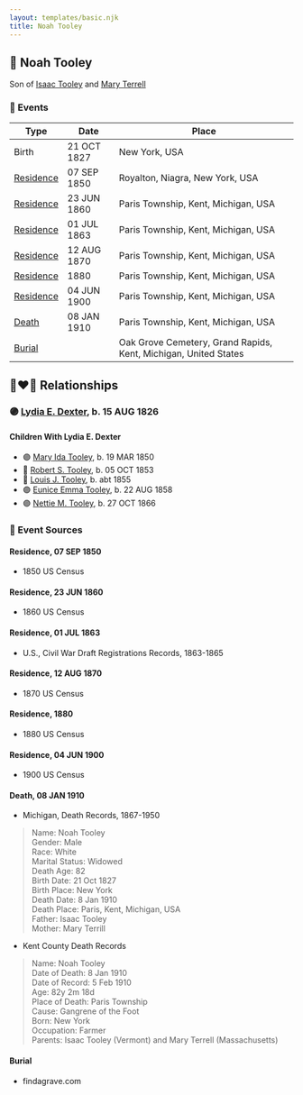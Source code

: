 ```yaml
---
layout: templates/basic.njk
title: Noah Tooley
---
```

## 🔵 Noah Tooley

Son of [Isaac Tooley](/people/6/65071054) and [Mary Terrell](/people/3/36199064)

### 📆 Events

Type | Date | Place
------ | ------ | ------
Birth | 21 OCT 1827 | New York, USA
[Residence](#event-60fddc63-f587-41a1-913a-f3ef3d4b0af6) | 07 SEP 1850 | Royalton, Niagra, New York, USA
[Residence](#event-02b67c64-0aa3-4edc-9c4e-1bc755065084) | 23 JUN 1860 | Paris Township, Kent, Michigan, USA
[Residence](#event-d295f2cf-e727-4712-a9b8-6f70cf559594) | 01 JUL 1863 | Paris Township, Kent, Michigan, USA
[Residence](#event-b3a1629d-89ca-44f4-95d0-8f5c980e38a1) | 12 AUG 1870 | Paris Township, Kent, Michigan, USA
[Residence](#event-747d3533-fe34-4c65-b5c8-32bee6444a63) | 1880 | Paris Township, Kent, Michigan, USA
[Residence](#event-9e5d3118-5030-4acd-ba10-6157cb05aec3) | 04 JUN 1900 | Paris Township, Kent, Michigan, USA
[Death](#event-187b00e0-981c-4919-ba75-4909d9c5c6d7) | 08 JAN 1910 | Paris Township, Kent, Michigan, USA
[Burial](#event-a9c2bc89-fde6-4885-ab36-51134dd66b11) |  | Oak Grove Cemetery, Grand Rapids, Kent, Michigan, United States

## 👩‍❤️‍👨 Relationships

### 🟣 [Lydia E. Dexter](/people/6/67357568), b. 15 AUG 1826

#### Children With Lydia E. Dexter
* 🟣 [Mary Ida Tooley](/people/5/52009861), b. 19 MAR 1850
* 🔵 [Robert S. Tooley](/people/4/49267584), b. 05 OCT 1853
* 🔵 [Louis J. Tooley](/people/9/93438030), b. abt 1855
* 🟣 [Eunice Emma Tooley](/people/9/90896235), b. 22 AUG 1858
* 🟣 [Nettie M. Tooley](/people/6/61920568), b. 27 OCT 1866
### 📰 Event Sources

#### <a id="event-60fddc63-f587-41a1-913a-f3ef3d4b0af6"></a> Residence, 07 SEP 1850
* 1850 US Census

#### <a id="event-02b67c64-0aa3-4edc-9c4e-1bc755065084"></a> Residence, 23 JUN 1860
* 1860 US Census

#### <a id="event-d295f2cf-e727-4712-a9b8-6f70cf559594"></a> Residence, 01 JUL 1863
* U.S., Civil War Draft Registrations Records, 1863-1865

#### <a id="event-b3a1629d-89ca-44f4-95d0-8f5c980e38a1"></a> Residence, 12 AUG 1870
* 1870 US Census

#### <a id="event-747d3533-fe34-4c65-b5c8-32bee6444a63"></a> Residence, 1880
* 1880 US Census

#### <a id="event-9e5d3118-5030-4acd-ba10-6157cb05aec3"></a> Residence, 04 JUN 1900
* 1900 US Census

#### <a id="event-187b00e0-981c-4919-ba75-4909d9c5c6d7"></a> Death, 08 JAN 1910
* Michigan, Death Records, 1867-1950
>   
  > Name: Noah Tooley  
  > Gender: Male  
  > Race: White  
  > Marital Status: Widowed  
  > Death Age: 82  
  > Birth Date: 21 Oct 1827  
  > Birth Place: New York  
  > Death Date: 8 Jan 1910  
  > Death Place: Paris, Kent, Michigan, USA  
  > Father: Isaac Tooley  
  > Mother: Mary Terrill
* Kent County Death Records
>   
  > Name: Noah Tooley  
  > Date of Death: 8 Jan 1910  
  > Date of Record: 5 Feb 1910  
  > Age: 82y 2m 18d  
  > Place of Death: Paris Township  
  > Cause: Gangrene of the Foot  
  > Born: New York  
  > Occupation: Farmer  
  > Parents: Isaac Tooley (Vermont) and Mary Terrell (Massachusetts)

#### <a id="event-a9c2bc89-fde6-4885-ab36-51134dd66b11"></a> Burial
* findagrave.com
